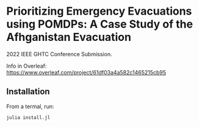 # Prioritizing Emergency Evacuations using POMDPs: A Case Study of the Afhganistan Evacuation
2022 IEEE GHTC Conference Submission.

Info in Overleaf: 
https://www.overleaf.com/project/61df03a4a582c1465215cb95

## Installation

From a termal, run:
```bash
julia install.jl
```